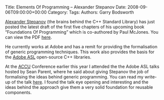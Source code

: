 Title: Elements Of Programming &#8211; Alexander Stepanov
Date: 2008-09-06T09:00:00+00:00
Category: 
Tags: 
Authors: Garry Bodsworth

[Alexander Stepanov][1] (the brains behind the C++ Standard Library) has just posted the latest draft of the first five chapters of his upcoming book &#8220;Foundations Of Programming&#8221; which is co-authored by Paul McJones. You can view the PDF [here][2].

He currently works at Adobe and has a remit for providing the formalisation of generic programming techniques. This work also provides the basis for the [Adobe ASL][3] open-source C++ libraries.

At the [ACCU][4] Conference earlier this year I attended the the Adobe ASL talks hosted by Sean Parent, where he said about giving Stepanov the job of formalising the ideas behind generic programming. You can read my write-up of the talk [here][5]. I found the talk eye opening and interesting and the ideas behind the approach give them a very solid foundation for reusable components.

 [1]: http://en.wikipedia.org/wiki/Alexander_Stepanov
 [2]: http://www.stepanovpapers.com/eop/eop.pdf
 [3]: http://stlab.adobe.com/
 [4]: http://accu.org
 [5]: http://garrys-brain.blogspot.com/2008/04/accu-2008-conference.html